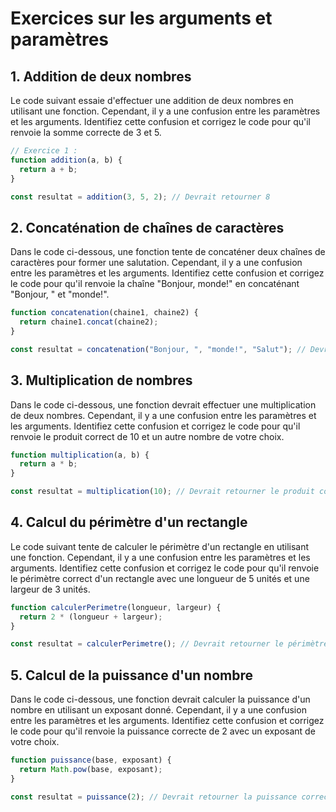 # Exercices sur les arguments et paramètres

## 1. Addition de deux nombres
Le code suivant essaie d'effectuer une addition de deux nombres en utilisant une fonction. Cependant, il y a une confusion entre les paramètres et les arguments. Identifiez cette confusion et corrigez le code pour qu'il renvoie la somme correcte de 3 et 5.

```javascript
// Exercice 1 : 
function addition(a, b) {
  return a + b;
}

const resultat = addition(3, 5, 2); // Devrait retourner 8

```


## 2. Concaténation de chaînes de caractères
Dans le code ci-dessous, une fonction tente de concaténer deux chaînes de caractères pour former une salutation. Cependant, il y a une confusion entre les paramètres et les arguments. Identifiez cette confusion et corrigez le code pour qu'il renvoie la chaîne "Bonjour, monde!" en concaténant "Bonjour, " et "monde!".

```javascript
function concatenation(chaine1, chaine2) {
  return chaine1.concat(chaine2);
}

const resultat = concatenation("Bonjour, ", "monde!", "Salut"); // Devrait retourner "Bonjour, monde!"
```


## 3. Multiplication de nombres
Dans le code ci-dessous, une fonction devrait effectuer une multiplication de deux nombres. Cependant, il y a une confusion entre les paramètres et les arguments. Identifiez cette confusion et corrigez le code pour qu'il renvoie le produit correct de 10 et un autre nombre de votre choix.

```javascript
function multiplication(a, b) {
  return a * b;
}

const resultat = multiplication(10); // Devrait retourner le produit correct
```


## 4. Calcul du périmètre d'un rectangle
Le code suivant tente de calculer le périmètre d'un rectangle en utilisant une fonction. Cependant, il y a une confusion entre les paramètres et les arguments. Identifiez cette confusion et corrigez le code pour qu'il renvoie le périmètre correct d'un rectangle avec une longueur de 5 unités et une largeur de 3 unités.

```javascript
function calculerPerimetre(longueur, largeur) {
  return 2 * (longueur + largeur);
}

const resultat = calculerPerimetre(); // Devrait retourner le périmètre correct
```


## 5. Calcul de la puissance d'un nombre
Dans le code ci-dessous, une fonction devrait calculer la puissance d'un nombre en utilisant un exposant donné. Cependant, il y a une confusion entre les paramètres et les arguments. Identifiez cette confusion et corrigez le code pour qu'il renvoie la puissance correcte de 2 avec un exposant de votre choix.

```javascript
function puissance(base, exposant) {
  return Math.pow(base, exposant);
}

const resultat = puissance(2); // Devrait retourner la puissance correcte
```
